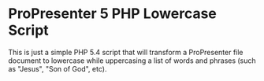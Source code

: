 ProPresenter 5 PHP Lowercase Script
===================================

This is just a simple PHP 5.4 script that will transform a ProPresenter file document to lowercase while uppercasing a list of words and phrases (such as "Jesus", "Son of God", etc).
